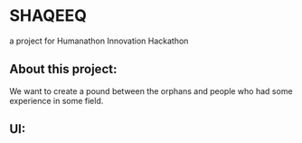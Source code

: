 # SHAQEEQ

a project for Humanathon Innovation Hackathon

## About this project:

We want to create a pound between the orphans and people who had some experience in some field.

## UI:

[](https://i.postimg.cc/mDg5R3M7/1-big-bro.png)[](https://i.postimg.cc/GpcMJPX6/Sign-up-big-bro.png)[](https://i.postimg.cc/Y0Jn1JPx/Home-big-bro.png)
